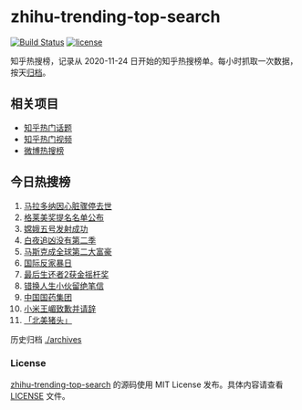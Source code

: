 # zhihu-trending-top-search

[![Build Status](https://github.com/justjavac/zhihu-trending-top-search/workflows/ci/badge.svg?branch=main)](https://github.com/justjavac/zhihu-trending-top-search/actions)
[![license](https://img.shields.io/github/license/justjavac/zhihu-trending-top-search)](https://github.com/justjavac/zhihu-trending-top-search/blob/main/LICENSE)

知乎热搜榜，记录从 2020-11-24 日开始的知乎热搜榜单。每小时抓取一次数据，按天[归档](./archives)。

## 相关项目

- [知乎热门话题](https://github.com/justjavac/zhihu-trending-hot-questions)
- [知乎热门视频](https://github.com/justjavac/zhihu-trending-hot-video)
- [微博热搜榜](https://github.com/justjavac/weibo-trending-hot-search)

## 今日热搜榜

<!-- BEGIN -->
<!-- 最后更新时间 Thu Nov 26 2020 05:03:15 GMT+0800 (CST) -->
1. [马拉多纳因心脏骤停去世](https://www.zhihu.com/search?q=马拉多纳)
1. [格莱美奖提名名单公布](https://www.zhihu.com/search?q=格莱美)
1. [嫦娥五号发射成功](https://www.zhihu.com/search?q=嫦娥五号)
1. [白夜追凶没有第二季](https://www.zhihu.com/search?q=白夜追凶第二季)
1. [马斯克成全球第二大富豪](https://www.zhihu.com/search?q=马斯克)
1. [国际反家暴日](https://www.zhihu.com/search?q=家暴)
1. [最后生还者2获金摇杆奖 ](https://www.zhihu.com/search?q=金摇杆奖)
1. [错换人生小伙留绝笔信](https://www.zhihu.com/search?q=错换人生)
1. [中国国药集团](https://www.zhihu.com/search?q=新冠疫苗)
1. [小米王嵋致歉并请辞](https://www.zhihu.com/search?q=小米王嵋)
1. [「北美猪头」](https://www.zhihu.com/search?q=北美猪头)
<!-- END -->

历史归档 [./archives](./archives)

### License

[zhihu-trending-top-search](https://github.com/justjavac/zhihu-trending-top-search) 的源码使用 MIT License 发布。具体内容请查看 [LICENSE](./LICENSE) 文件。
